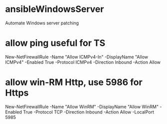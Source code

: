 # ansibleWindowsServer
Automate Windows server patching


# allow ping useful for TS
 New-NetFirewallRule -Name "Allow ICMPv4-In" -DisplayName "Allow ICMPv4" -Enabled True -Protocol ICMPv4 -Direction Inbound -Action Allow

# allow win-RM Http, use 5986 for Https
 New-NetFirewallRule -Name "Allow WinRM" -DisplayName "Allow WinRM" -Enabled True -Protocol TCP -Direction Inbound -Action Allow -LocalPort 5985
